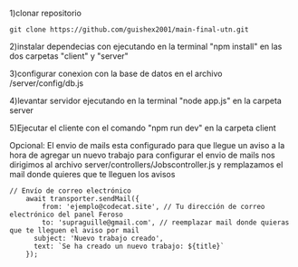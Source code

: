1)clonar repositorio
```
git clone https://github.com/guishex2001/main-final-utn.git
```
2)instalar dependecias con ejecutando en la terminal "npm install" en las dos carpetas "client" y "server"


3)configurar conexion con la base de datos en el archivo /server/config/db.js   


4)levantar servidor ejecutando en la terminal "node app.js" en la carpeta server


5)Ejecutar el cliente con el comando "npm run dev" en la carpeta client

Opcional: 
El envio de mails esta configurado para que llegue un aviso a la hora de agregar un nuevo trabajo para configurar el envio de mails nos 
dirigimos al archivo server/controllers/Jobscontroller.js y remplazamos el mail donde quieres que te lleguen los avisos

```
// Envío de correo electrónico
    await transporter.sendMail({
        from: 'ejemplo@codecat.site', // Tu dirección de correo electrónico del panel Feroso
        to: 'supraguille@gmail.com', // reemplazar mail donde quieras que te lleguen el aviso por mail
      subject: 'Nuevo trabajo creado',
      text: `Se ha creado un nuevo trabajo: ${title}`
    });
```
